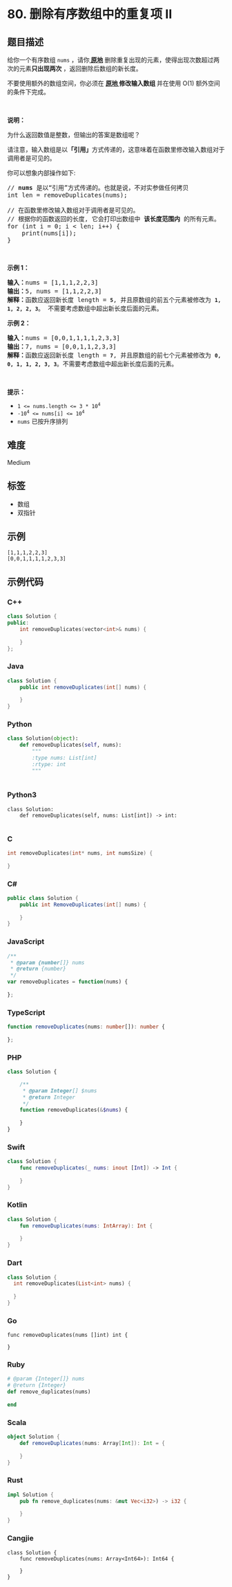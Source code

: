 # 80. 删除有序数组中的重复项 II

## 题目描述

<p>给你一个有序数组 <code>nums</code> ，请你<strong><a href="http://baike.baidu.com/item/%E5%8E%9F%E5%9C%B0%E7%AE%97%E6%B3%95" target="_blank"> 原地</a></strong> 删除重复出现的元素，使得出现次数超过两次的元素<strong>只出现两次</strong> ，返回删除后数组的新长度。</p>

<p>不要使用额外的数组空间，你必须在 <strong><a href="https://baike.baidu.com/item/%E5%8E%9F%E5%9C%B0%E7%AE%97%E6%B3%95" target="_blank">原地 </a>修改输入数组 </strong>并在使用 O(1) 额外空间的条件下完成。</p>

<p>&nbsp;</p>

<p><strong>说明：</strong></p>

<p>为什么返回数值是整数，但输出的答案是数组呢？</p>

<p>请注意，输入数组是以<strong>「引用」</strong>方式传递的，这意味着在函数里修改输入数组对于调用者是可见的。</p>

<p>你可以想象内部操作如下:</p>

<pre>
// <strong>nums</strong> 是以“引用”方式传递的。也就是说，不对实参做任何拷贝
int len = removeDuplicates(nums);

// 在函数里修改输入数组对于调用者是可见的。
// 根据你的函数返回的长度, 它会打印出数组中<strong> 该长度范围内</strong> 的所有元素。
for (int i = 0; i &lt; len; i++) {
&nbsp; &nbsp; print(nums[i]);
}
</pre>

<p>&nbsp;</p>

<p><strong>示例 1：</strong></p>

<pre>
<strong>输入：</strong>nums = [1,1,1,2,2,3]
<strong>输出：</strong>5, nums = [1,1,2,2,3]
<strong>解释：</strong>函数应返回新长度 length = <strong><code>5</code></strong>, 并且原数组的前五个元素被修改为 <strong><code>1, 1, 2, 2, 3</code></strong>。 不需要考虑数组中超出新长度后面的元素。
</pre>

<p><strong>示例 2：</strong></p>

<pre>
<strong>输入：</strong>nums = [0,0,1,1,1,1,2,3,3]
<strong>输出：</strong>7, nums = [0,0,1,1,2,3,3]
<strong>解释：</strong>函数应返回新长度 length = <strong><code>7</code></strong>, 并且原数组的前七个元素被修改为&nbsp;<strong><code>0, 0, 1, 1, 2, 3, 3</code></strong>。不需要考虑数组中超出新长度后面的元素。
</pre>

<p>&nbsp;</p>

<p><strong>提示：</strong></p>

<ul>
	<li><code>1 &lt;= nums.length &lt;= 3 * 10<sup>4</sup></code></li>
	<li><code>-10<sup>4</sup> &lt;= nums[i] &lt;= 10<sup>4</sup></code></li>
	<li><code>nums</code> 已按升序排列</li>
</ul>


## 难度

Medium

## 标签

- 数组
- 双指针

## 示例

```
[1,1,1,2,2,3]
[0,0,1,1,1,1,2,3,3]
```

## 示例代码

### C++

```cpp
class Solution {
public:
    int removeDuplicates(vector<int>& nums) {
        
    }
};
```

### Java

```java
class Solution {
    public int removeDuplicates(int[] nums) {
        
    }
}
```

### Python

```python
class Solution(object):
    def removeDuplicates(self, nums):
        """
        :type nums: List[int]
        :rtype: int
        """
        
```

### Python3

```python3
class Solution:
    def removeDuplicates(self, nums: List[int]) -> int:
        
```

### C

```c
int removeDuplicates(int* nums, int numsSize) {
    
}
```

### C#

```csharp
public class Solution {
    public int RemoveDuplicates(int[] nums) {
        
    }
}
```

### JavaScript

```javascript
/**
 * @param {number[]} nums
 * @return {number}
 */
var removeDuplicates = function(nums) {
    
};
```

### TypeScript

```typescript
function removeDuplicates(nums: number[]): number {
    
};
```

### PHP

```php
class Solution {

    /**
     * @param Integer[] $nums
     * @return Integer
     */
    function removeDuplicates(&$nums) {
        
    }
}
```

### Swift

```swift
class Solution {
    func removeDuplicates(_ nums: inout [Int]) -> Int {
        
    }
}
```

### Kotlin

```kotlin
class Solution {
    fun removeDuplicates(nums: IntArray): Int {
        
    }
}
```

### Dart

```dart
class Solution {
  int removeDuplicates(List<int> nums) {
    
  }
}
```

### Go

```golang
func removeDuplicates(nums []int) int {
    
}
```

### Ruby

```ruby
# @param {Integer[]} nums
# @return {Integer}
def remove_duplicates(nums)
    
end
```

### Scala

```scala
object Solution {
    def removeDuplicates(nums: Array[Int]): Int = {
        
    }
}
```

### Rust

```rust
impl Solution {
    pub fn remove_duplicates(nums: &mut Vec<i32>) -> i32 {
        
    }
}
```

### Cangjie

```cangjie
class Solution {
    func removeDuplicates(nums: Array<Int64>): Int64 {

    }
}
```

